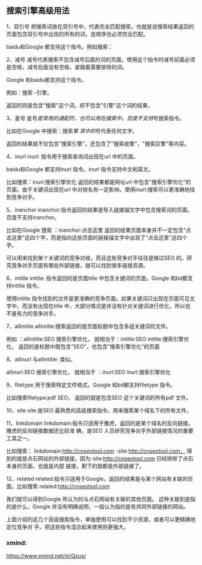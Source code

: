 ## 搜索引擎高级用法

1、双引号
把搜索词放在双引号中，代表完全匹配搜索，也就是说搜索结果返回的页面包含双引号中出现的所有的词，连顺序也必须完全匹配。

baidu和Google 都支持这个指令。例如搜索： 

2、减号
减号代表搜索不包含减号后面的词的页面。使用这个指令时减号前面必须是空格，减号后面没有空格，紧跟着需要排除的词。

Google 和baidu都支持这个指令。

例如：搜索 -引擎。

返回的则是包含"搜索"这个词，却不包含"引擎"这个词的结果。

3、星号
星号*是常用的通配符，也可以用在搜索中。百度不支持*号搜索指令。

比如在Google 中搜索：搜索*擎 其中的*号代表任何文字。

返回的结果就不仅包含"搜索引擎"，还包含了"搜索收擎"，"搜索巨擎"等内容。

4、inurl
inurl: 指令用于搜索查询词出现在url 中的页面。

baidu和Google 都支持inurl 指令。inurl 指令支持中文和英文。

比如搜索：inurl:搜索引擎优化 返回的结果都是网址url 中包含"搜索引擎优化"的页面。由于关键词出现在url 中对排名有一定影响，使用inurl:搜索可以更准确地找到竞争对手。

5、inanchor
inanchor:指令返回的结果是导入链接锚文字中包含搜索词的页面。百度不支持inanchor。

比如在Google 搜索 ：inanchor:点击这里 返回的结果页面本身并不一定包含"点击这里"这四个字，而是指向这些页面的链接锚文字中出现了"点击这里"这四个字。

可以用来找到某个关键词的竞争对收，而且这些竞争对手往往是做过SEO 的。研究竞争对手页面有哪些外部链接，就可以找到很多链接资源。

6、intitle
intitle: 指令返回的是页面title 中包含关键词的页面。Google 和bd都支持intitle 指令。

使用intitle 指令找到的文件是更准确的竞争页面。如果关键词只出现在页面可见文字中，而没有出现在title 中，大部分情况是并没有针对关键词进行优化，所以也不是有力的竞争对手。

7、allintitle
allintitle:搜索返回的是页面标题中包含多组关键词的文件。

例如 ：allintitle:SEO 搜索引擎优化， 就相当于：intitle:SEO intitle:搜索引擎优化， 返回的是标题中既包含"SEO"，也包含"搜索引擎优化"的页面

8、allinurl
与allintitle: 类似。

allinurl:SEO 搜索引擎优化， 就相当于 ：inurl:SEO inurl:搜索引擎优化

9、filetype
用于搜索特定文件格式。Google 和bd都支持filetype 指令。

比如搜索filetype:pdf SEO， 返回的就是包含SEO 这个关键词的所有pdf 文件。

10、site
site:是SEO 最熟悉的高级搜索指令，用来搜索某个域名下的所有文件。

11、linkdomain
linkdomain:指令只适用于雅虎，返回的是某个域名的反向链接。雅虎的反向链接数据还比较准 确，是SEO 人员研究竞争对手外部链接情况的重要工具之一。

比如搜索： linkdomain:http://cnseotool.com -site:http://cnseotool.com， 得到的就是点石网站的外部链接，因为-site:http://cnseotool.com 已经排除了点石本身的页面，也就是内部 链接，剩下的就都是外部链接了。

12、related
related:指令只适用于Google，返回的结果是与某个网站有关联的页面。比如搜索 related:http://cnseotool.com

我们就可以得到Google 所认为的与点石网站有关联的其他页面。 这种关联到底指的是什么，Google 并没有明确说明，一般认为指的是有共同外部链接的网站。

上面介绍的这几个高级搜索指令，单独使用可以找到不少资源，或者可以更精确地定位竞争对 手。把这些指令混合起来使用则更强大。

### xmind:

https://www.xmind.net/m/Qzus/

